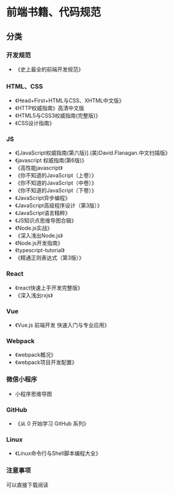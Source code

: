 # 前端书籍、代码规范

## 分类
### 开发规范
- 《史上最全的前端开发规范》 

### HTML、CSS
- 《Head+First+HTML与CSS、XHTML中文版》
- 《HTTP权威指南》高清中文版
- 《HTML5与CSS3权威指南(完整版)》
- 《CSS设计指南》

### JS
- 《[JavaScript权威指南(第六版)].(美)David.Flanagan.中文扫描版》
- 《javascript 权威指南(第6版)》
- 《高性能javascript》
- 《你不知道的JavaScript（上卷）》
- 《你不知道的JavaScript（中卷）》
- 《你不知道的JavaScript（下卷）》
- 《JavaScript异步编程》
- 《JavaScript高级程序设计（第3版）》
- 《JavaScript语言精粹》
- 《JS知识点思维导图合辑》
- 《Node.js实战》
- 《深入浅出Node.js》
- 《Node.js开发指南》
- 《typescript-tutorial》
- 《精通正则表达式（第3版）》

### React
- 《react快速上手开发完整版》
- 《深入浅出rxjs》

### Vue
- 《Vue.js 前端开发 快速入门与专业应用》

### Webpack
- 《webpack概况》
- 《webpack项目开发配置》

### 微信小程序
- 小程序思维导图

### GitHub
- 《从 0 开始学习 GitHub 系列》

### Linux
- 《Linux命令行与Shell脚本编程大全》

### 注意事项
可以直接下载阅读
